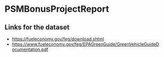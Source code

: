 # PSMBonusProjectReport

## Links for the dataset
- https://fueleconomy.gov/feg/download.shtml
- https://www.fueleconomy.gov/feg/EPAGreenGuide/GreenVehicleGuideDocumentation.pdf
